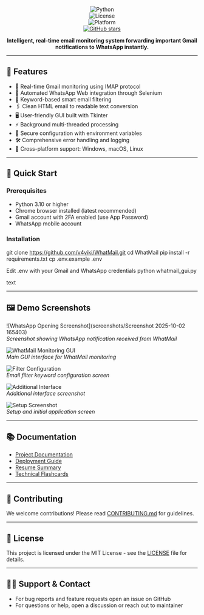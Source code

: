 
<div align="center">

![Python](https://img.shields.io/badge/python-v3.10+-blue.svg)  
![License](https://img.shields.io/badge/license-MIT-blue.svg)  
![Platform](https://img.shields.io/badge/platform-windows%20%7C%20macOS%20%7C%20linux-lightgrey.svg)  
[![GitHub stars](https://img.shields.io/github/stars/v4viki/WhatMail.svg?style=social&label=Star)](https://github.com/v4viki/WhatMail)

**Intelligent, real-time email monitoring system forwarding important Gmail notifications to WhatsApp instantly.**

</div>

---

## 🎯 Features

- 📧 Real-time Gmail monitoring using IMAP protocol  
- 📱 Automated WhatsApp Web integration through Selenium  
- 🎯 Keyword-based smart email filtering  
- 🖇️ Clean HTML email to readable text conversion  
- 🖥️ User-friendly GUI built with Tkinter  
- ⚡ Background multi-threaded processing  
- 🔐 Secure configuration with environment variables  
- 🛠️ Comprehensive error handling and logging  
- 🚀 Cross-platform support: Windows, macOS, Linux  

---

## 🚀 Quick Start

### Prerequisites

- Python 3.10 or higher  
- Chrome browser installed (latest recommended)  
- Gmail account with 2FA enabled (use App Password)  
- WhatsApp mobile account  

### Installation
git clone https://github.com/v4viki/WhatMail.git
cd WhatMail
pip install -r requirements.txt
cp .env.example .env

Edit .env with your Gmail and WhatsApp credentials
python whatmail_gui.py

text

---

## 🖼️ Demo Screenshots

![WhatsApp Opening Screenshot](screenshots/Screenshot 2025-10-02 165403)  
*Screenshot showing WhatsApp notification received from WhatMail*

![WhatMail Monitoring GUI](screenshots/Screenshot-2025-10-02-160147.jpg)  
*Main GUI interface for WhatMail monitoring*

![Filter Configuration](screenshots/Screenshot-2025-10-02-163458.jpg)  
*Email filter keyword configuration screen*

![Additional Interface](screenshots/Screenshot-2025-10-02-140115.jpg)  
*Additional interface screenshot*

![Setup Screenshot](screenshots/Screenshot-2025-10-02-120934.jpg)  
*Setup and initial application screen*

---

## 📚 Documentation

- [Project Documentation](docs/WhatMail-Project-Documentation.md)  
- [Deployment Guide](docs/DEPLOYMENT.md)  
- [Resume Summary](docs/WhatMail-Resume-Summary.md)  
- [Technical Flashcards](docs/WhatMail-Technical-Flashcards.md)  

---

## 🤝 Contributing

We welcome contributions! Please read [CONTRIBUTING.md](CONTRIBUTING.md) for guidelines.

---

## 📄 License

This project is licensed under the MIT License - see the [LICENSE](LICENSE) file for details.

---

## 🙋‍♂️ Support & Contact

- For bug reports and feature requests open an issue on GitHub  
- For questions or help, open a discussion or reach out to maintainer  








